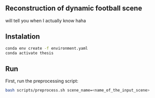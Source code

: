 ## Reconstruction of dynamic football scene

will tell you when I actually know haha

## Instalation

```bash
conda env create -f environment.yaml
conda activate thesis
```


## Run

First, run the preprocessing script:

```bash
bash scripts/preprocess.sh scene_name=<name_of_the_input_scene>
```


